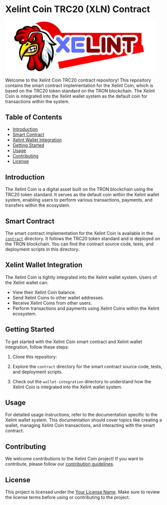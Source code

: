 # Xelint Coin TRC20 (XLN) Contract

<img src="resources/logo-chiken.png" alt="Xelint Coin Logo" width="480">

Welcome to the Xelint Coin TRC20 contract repository! This repository contains the smart contract implementation for the Xelint Coin, which is based on the TRC20 token standard on the TRON blockchain. The Xelint Coin is integrated into the Xelint wallet system as the default coin for transactions within the system.

## Table of Contents

- [Introduction](#introduction)
- [Smart Contract](#smart-contract)
- [Xelint Wallet Integration](#xelint-wallet-integration)
- [Getting Started](#getting-started)
- [Usage](#usage)
- [Contributing](#contributing)
- [License](#license)

## Introduction

The Xelint Coin is a digital asset built on the TRON blockchain using the TRC20 token standard. It serves as the default coin within the Xelint wallet system, enabling users to perform various transactions, payments, and transfers within the ecosystem.

## Smart Contract

The smart contract implementation for the Xelint Coin is available in the [`contract`](contract/) directory. It follows the TRC20 token standard and is deployed on the TRON blockchain. You can find the contract source code, tests, and deployment scripts in this directory.

## Xelint Wallet Integration

The Xelint Coin is tightly integrated into the Xelint wallet system. Users of the Xelint wallet can:

- View their Xelint Coin balance.
- Send Xelint Coins to other wallet addresses.
- Receive Xelint Coins from other users.
- Perform transactions and payments using Xelint Coins within the Xelint ecosystem.

## Getting Started

To get started with the Xelint Coin smart contract and Xelint wallet integration, follow these steps:

1. Clone this repository:

2. Explore the `contract` directory for the smart contract source code, tests, and deployment scripts.

3. Check out the `wallet-integration` directory to understand how the Xelint Coin is integrated into the Xelint wallet system.

## Usage

For detailed usage instructions, refer to the documentation specific to the Xelint wallet system. This documentation should cover topics like creating a wallet, managing Xelint Coin transactions, and interacting with the smart contract.

## Contributing

We welcome contributions to the Xelint Coin project! If you want to contribute, please follow our [contribution guidelines](CONTRIBUTING.md).

## License

This project is licensed under the [Your License Name](LICENSE). Make sure to review the license terms before using or contributing to the project.

